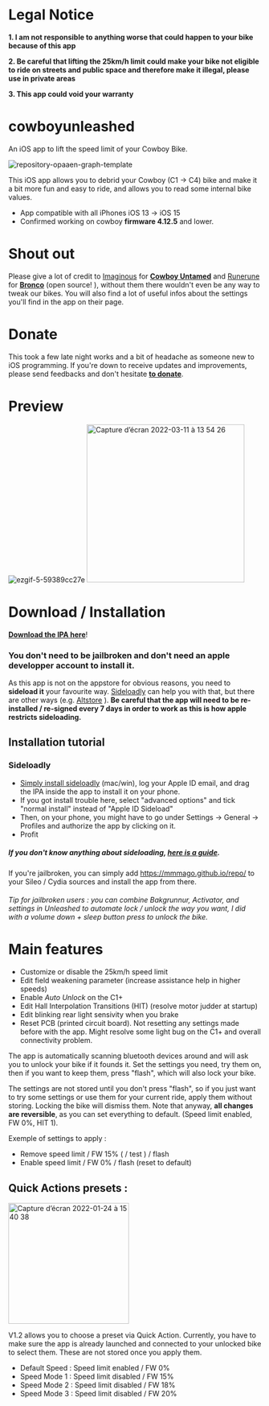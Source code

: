 # Legal Notice
**1. I am not responsible to anything worse that could happen to your bike because of this app**

**2. Be careful that lifting the 25km/h limit could make your bike not eligible to ride on streets and public space and therefore make it illegal, please use in private areas**

**3. This app could void your warranty**



# cowboyunleashed
An iOS app to lift the speed limit of your Cowboy Bike. 


![repository-opaaen-graph-template](https://user-images.githubusercontent.com/76073612/149851972-9bbeed50-0823-4da1-b744-0e3f4f4e59ca.png)


This iOS app allows you to debrid your Cowboy (C1 -> C4) bike and make it a bit more fun and easy to ride, and allows you to read some internal bike values.

- App compatible with all iPhones iOS 13 -> iOS 15
- Confirmed working on cowboy **firmware 4.12.5** and lower.



# Shout out

Please give a lot of credit to [Imaginous](https://github.com/Imaginous) for **[Cowboy Untamed](https://github.com/Imaginous/Cowboy_Untamed)** and [Runerune](https://github.com/runerune) for **[Bronco](https://github.com/runerune/BroncoUnleashed)** (open source! ), without them there wouldn't even be any way to tweak our bikes. You will also find a lot of useful infos about the settings you'll find in the app on their page.


# Donate

This took a few late night works and a bit of headache as someone new to iOS programming. If you're down to receive updates and improvements, please send feedbacks and don't hesitate [**to donate**](https://www.paypal.com/donate/?hosted_button_id=TUH8ECY3KP4BW).

# Preview


![ezgif-5-59389cc27e](https://user-images.githubusercontent.com/76073612/156061502-240bce81-15e9-43ec-be57-a8353a3f41f8.gif) <img width="314" alt="Capture d’écran 2022-03-11 à 13 54 26" src="https://user-images.githubusercontent.com/76073612/157870453-a4b45dd5-9364-4ff6-ba1b-ba5400760c57.png">



# Download / Installation
[**Download the IPA here**](https://github.com/mmmago/cowboyunleashed/releases)!


### You don't need to be jailbroken and don't need an apple developper account to install it.

As this app is not on the appstore for obvious reasons, you need to **sideload it** your favourite way. [Sideloadly](https://sideloadly.io/) can help you with that, but there are other ways (e.g. [Altstore](https://altstore.io/) ). **Be careful that the app will need to be re-installed / re-signed every 7 days in order to work as this is how apple restricts sideloading.** 

## Installation tutorial 

### Sideloadly

- [Simply install sideloadly](https://sideloadly.io/) (mac/win), log your Apple ID email, and drag the IPA inside the app to install it on your phone.
- If you got install trouble here, select "advanced options" and tick "normal install" instead of "Apple ID Sideload"
- Then, on your phone, you might have to go under Settings -> General -> Profiles and authorize the app by clicking on it.
- Profit 

##### If you don't know anything about sideloading, [here is a guide](https://www.reddit.com/r/sideloaded/comments/orqzau/guide_a_complete_beginners_guide_to_sideloading/).

If you're jailbroken, you can simply add https://mmmago.github.io/repo/ to your Sileo / Cydia sources and install the app from there.

###### *Tip for jailbroken users : you can combine Bakgrunnur, Activator, and settings in Unleashed to automate lock / unlock the way you want, I did with a volume down + sleep button press to unlock the bike.* 


# Main features

- Customize or disable the 25km/h speed limit 
- Edit field weakening parameter (increase assistance help in higher speeds)
- Enable *Auto Unlock* on the C1+
- Edit Hall Interpolation Transitions (HIT) (resolve motor judder at startup)
- Edit blinking rear light sensivity when you brake
- Reset PCB (printed circuit board). Not resetting any settings made before with the app. Might resolve some light bug on the C1+ and overall connectivity problem.

The app is automatically scanning bluetooth devices around and will ask you to unlock your bike if it founds it. Set the settings you need, try them on, then if you want to keep them, press "flash", which will also lock your bike.

The settings are not stored until you don't press "flash", so if you just want to try some settings or use them for your current ride, apply them without storing. Locking the bike will dismiss them. Note that anyway, **all changes are reversible**, as you can set everything to default. (Speed limit enabled, FW 0%, HIT 1).

Exemple of settings to apply : 

- Remove speed limit / FW 15% ( / test ) / flash
- Enable speed limit / FW 0% / flash (reset to default)

## Quick Actions presets :

<img width="240" alt="Capture d’écran 2022-01-24 à 15 40 38" src="https://user-images.githubusercontent.com/76073612/150803966-bf73d02c-f465-47e8-ab08-d86fa688c051.png">

V1.2 allows you to choose a preset via Quick Action. Currently, you have to make sure the app is already launched and connected to your unlocked bike to select them. These are not stored once you apply them.

- Default Speed : Speed limit enabled / FW 0%
- Speed Mode 1 : Speed limit disabled / FW 15%
- Speed Mode 2 : Speed limit disabled / FW 18%
- Speed Mode 3 : Speed limit disabled / FW 20%

